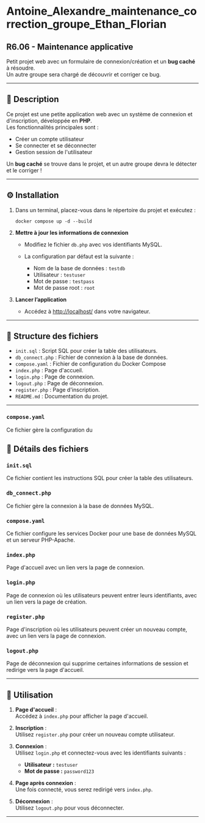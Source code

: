 # Antoine_Alexandre_maintenance_correction_groupe_Ethan_Florian 
## R6.06 - Maintenance applicative

Petit projet web avec un formulaire de connexion/création et un **bug caché** à résoudre.  
Un autre groupe sera chargé de découvrir et corriger ce bug.  

--- 

## 📄 Description
Ce projet est une petite application web avec un système de connexion et d'inscription, développée en **PHP**.  
Les fonctionnalités principales sont :  
- Créer un compte utilisateur  
- Se connecter et se déconnecter   
- Gestion session de l'utilisateur

Un **bug caché** se trouve dans le projet, et un autre groupe devra le détecter et le corriger !

--- 
## ⚙️ Installation

1.  Dans un terminal, placez-vous dans le répertoire du projet et exécutez :

      ```docker compose up -d --build```

2. **Mettre à jour les informations de connexion**  
   - Modifiez le fichier `db.php` avec vos identifiants MySQL.

   - La configuration par défaut est la suivante : 
      - Nom de la base de données : ```testdb```
      - Utilisateur : ```testuser```
      - Mot de passe : ```testpass```
      - Mot de passe root : ```root```

2. **Lancer l’application**  
   - Accédez à [http://localhost/](http://localhost/) dans votre navigateur.
---
## 📂 Structure des fichiers
- `init.sql` : Script SQL pour créer la table des utilisateurs.
- `db_connect.php` : Fichier de connexion à la base de données.
- `compose.yaml` : Fichier de configuration du Docker Compose
- `index.php` : Page d'accueil.
- `login.php` : Page de connexion.
- `logout.php` : Page de déconnexion.
- `register.php` : Page d'inscription.
- `README.md` : Documentation du projet.

---

### `compose.yaml`
Ce fichier gère la configuration du 

## 🔎 Détails des fichiers
### `init.sql`
Ce fichier contient les instructions SQL pour créer la table des utilisateurs.

### `db_connect.php`
Ce fichier gère la connexion à la base de données MySQL.

### `compose.yaml`
Ce fichier configure les services Docker pour une base de données MySQL et un serveur PHP-Apache.

### `index.php`
Page d'accueil avec un lien vers la page de connexion.

### `login.php`
Page de connexion où les utilisateurs peuvent entrer leurs identifiants, avec un lien vers la page de création.

### `register.php`
Page d'inscription où les utilisateurs peuvent créer un nouveau compte, avec un lien vers la page de connexion.

### `logout.php`
Page de déconnexion qui supprime certaines informations de session et redirige vers la page d'accueil. 

--- 

## 🚀 Utilisation

1. **Page d'accueil** :  
   Accédez à `index.php` pour afficher la page d'accueil.

2. **Inscription** :  
   Utilisez `register.php` pour créer un nouveau compte utilisateur.

3. **Connexion** :  
   Utilisez `login.php` et connectez-vous avec les identifiants suivants :  
   - **Utilisateur :** `testuser`  
   - **Mot de passe :** `password123`

4. **Page après connexion** :  
   Une fois connecté, vous serez redirigé vers `index.php`.

5. **Déconnexion** :  
   Utilisez `logout.php` pour vous déconnecter.

---
